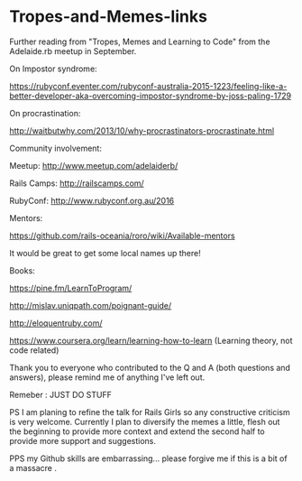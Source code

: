 # Tropes-and-Memes-links
Further reading from "Tropes, Memes and Learning to Code" from the Adelaide.rb meetup in September.


On Impostor syndrome:

https://rubyconf.eventer.com/rubyconf-australia-2015-1223/feeling-like-a-better-developer-aka-overcoming-impostor-syndrome-by-joss-paling-1729


On procrastination:

http://waitbutwhy.com/2013/10/why-procrastinators-procrastinate.html


Community involvement:

Meetup: http://www.meetup.com/adelaiderb/

Rails Camps: http://railscamps.com/

RubyConf: http://www.rubyconf.org.au/2016


Mentors:

https://github.com/rails-oceania/roro/wiki/Available-mentors

It would be great to get some local names up there!


Books:

https://pine.fm/LearnToProgram/

http://mislav.uniqpath.com/poignant-guide/

http://eloquentruby.com/ 

https://www.coursera.org/learn/learning-how-to-learn (Learning theory, not code related)


Thank you to everyone who contributed to the Q and A (both questions and answers), please remind me of anything I've left out.


Remeber : JUST DO STUFF




PS I am planing to refine the talk for Rails Girls so any constructive criticism is very welcome. Currently I plan to diversify the memes a little, flesh out the beginning to provide more context and extend the second half to provide more support and suggestions.


PPS my Github skills are embarrassing... please forgive me if this is a bit of a massacre .
